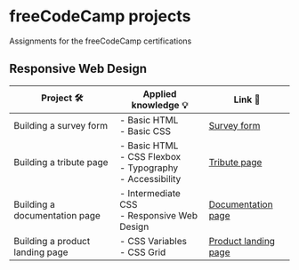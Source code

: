 # freeCodeCamp projects

Assignments for the freeCodeCamp certifications

## Responsive Web Design

| Project 🛠️ | Applied knowledge 💡 | Link 🔗 |
|------------|------------|------------|
| Building a survey form | - Basic HTML<br>- Basic CSS | [Survey form](https://github.com/pilartms/fcc-projects/tree/b166e60758b0bd81d3590a6dfdef58ef4e6befb5/01-survey-form) |
| Building a tribute page | - Basic HTML<br>- CSS Flexbox<br>- Typography<br>- Accessibility | [Tribute page](https://github.com/pilartms/fcc-projects/tree/c97bf3cfb9cb5d816e5760df4fe8b5f00365bd58/02-tribute-page) |
| Building a documentation page | - Intermediate CSS<br>- Responsive Web Design | [Documentation page](https://github.com/pilartms/fcc-projects/tree/4b6f8ffabebc8b910dc03e6cef869e5216d4b747/03-doc-page) |
| Building a product landing page | - CSS Variables<br>- CSS Grid | [Product landing page](https://github.com/pilartms/fcc-projects/tree/ded70334dc69c75ec6e6a71e37e05e233fdb3be9/04-product-page) |